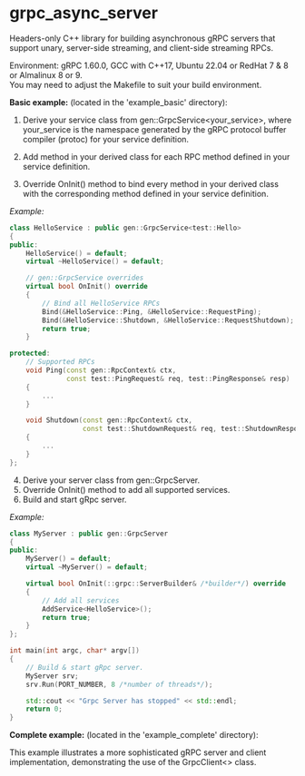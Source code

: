# grpc_async_server
Headers-only C++ library for building asynchronous gRPC servers that support unary, server-side streaming, and client-side streaming RPCs.

Environment: gRPC 1.60.0, GCC with C++17, Ubuntu 22.04 or RedHat 7 & 8 or Almalinux 8 or 9.  
You may need to adjust the Makefile to suit your build environment.

**Basic example:**  (located in the 'example_basic' directory):

1. Derive your service class from gen::GrpcService<your_service>, where your_service is the namespace generated by the gRPC protocol buffer compiler (protoc) for your service definition.

2. Add method in your derived class for each RPC method defined in your service definition.

3. Override OnInit() method to bind every method in your derived class with the corresponding method defined in your service definition.

*Example:*

```cpp
class HelloService : public gen::GrpcService<test::Hello>
{
public:
    HelloService() = default;
    virtual ~HelloService() = default;

    // gen::GrpcService overrides
    virtual bool OnInit() override
    {
        // Bind all HelloService RPCs
        Bind(&HelloService::Ping, &HelloService::RequestPing);
        Bind(&HelloService::Shutdown, &HelloService::RequestShutdown);
        return true;
    }

protected:
    // Supported RPCs
    void Ping(const gen::RpcContext& ctx,
              const test::PingRequest& req, test::PingResponse& resp)
    {
        ...
    }

    void Shutdown(const gen::RpcContext& ctx,
                  const test::ShutdownRequest& req, test::ShutdownResponse& resp)
    {
        ...
    }
};
```

4. Derive your server class from gen::GrpcServer.
5. Override OnInit() method to add all supported services.
6. Build and start gRpc server.

*Example:*

```cpp
class MyServer : public gen::GrpcServer
{
public:
    MyServer() = default;
    virtual ~MyServer() = default;

    virtual bool OnInit(::grpc::ServerBuilder& /*builder*/) override
    {
        // Add all services
        AddService<HelloService>();
        return true;
    }
};

int main(int argc, char* argv[])
{
    // Build & start gRpc server.
    MyServer srv;
    srv.Run(PORT_NUMBER, 8 /*number of threads*/);

    std::cout << "Grpc Server has stopped" << std::endl;
    return 0;
}
```

**Complete example:**  (located in the 'example_complete' directory):

This example illustrates a more sophisticated gRPC server and client implementation, demonstrating the use of the GrpcClient<> class.




